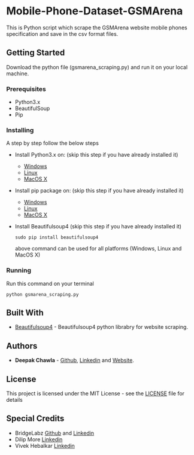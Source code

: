 # Mobile-Phone-Dataset-GSMArena
This is Python script which scrape the GSMArena website mobile phones specification and save in the csv format files.

## Getting Started

Download the python file (gsmarena_scraping.py) and run it on your local machine.

### Prerequisites

* Python3.x
* BeautifulSoup
* Pip

### Installing

A step by step follow the below steps

* Install Python3.x on: (skip this step if you have already installed it) 

  * [Windows](https://realpython.com/installing-python/#windows)
  * [Linux](https://realpython.com/installing-python/#ubuntu)
  * [MacOS X](https://realpython.com/installing-python/#macos-mac-os-x)

* Install pip package on: (skip this step if you have already installed it) 

  * [Windows](https://github.com/BurntSushi/nfldb/wiki/Python-&-pip-Windows-installation)
  * [Linux](https://www.tecmint.com/install-pip-in-linux/)
  * [MacOS X](https://itsevans.com/install-pip-osx/)

* Install Beautifulsoup4 (skip this step if you have already installed it)
  ```
  sudo pip install beautifulsoup4
  ```
  above command can be used for all platforms (Windows, Linux and MacOS X)

### Running

  Run this command on your terminal
  ```
  python gsmarena_scraping.py
  ```

## Built With

* [Beautifulsoup4](https://pypi.org/project/beautifulsoup4/) - Beautifulsoup4 python librabry for website scraping.

## Authors

* **Deepak Chawla** - [Github](https://github.com/Deepakchawla), [Linkedin](https://www.linkedin.com/in/deepakchawla1307/) and [Website](http://deepakchawla.me/).

## License

This project is licensed under the MIT License - see the [LICENSE](LICENSE) file for details

## Special Credits

* BridgeLabz [Github](https://github.com/BridgeLabzSource) and [Linkedin](https://www.linkedin.com/company/bridgelabz-com/)
* Dilip More [Linkedin](https://www.linkedin.com/in/dilip-more-7347324/)
* Vivek Hebalkar [Linkedin](https://www.linkedin.com/in/vivek-hebalkar-3430ba23/) 
